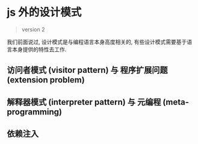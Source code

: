 # js 外的设计模式

> version 2

我们前面说过, 设计模式是与编程语言本身高度相关的,
有些设计模式需要基于语言本身提供的特性去工作.

## 访问者模式 (visitor pattern) 与 程序扩展问题 (extension problem)

## 解释器模式 (interpreter pattern) 与 元编程 (meta-programming)

## 依赖注入
